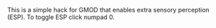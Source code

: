 This is a simple hack for GMOD that enables extra sensory perception (ESP).
To toggle ESP click numpad 0.
